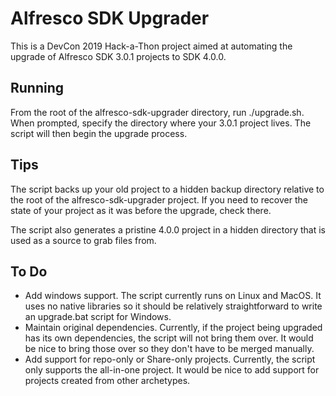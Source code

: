 # Alfresco SDK Upgrader

This is a DevCon 2019 Hack-a-Thon project aimed at automating the upgrade of
Alfresco SDK 3.0.1 projects to SDK 4.0.0.

## Running

From the root of the alfresco-sdk-upgrader directory, run ./upgrade.sh. When
prompted, specify the directory where your 3.0.1 project lives. The script will
then begin the upgrade process.

## Tips

The script backs up your old project to a hidden backup directory relative to
the root of the alfresco-sdk-upgrader project. If you need to recover the state
of your project as it was before the upgrade, check there.

The script also generates a pristine 4.0.0 project in a hidden directory that is
used as a source to grab files from.

## To Do

* Add windows support. The script currently runs on Linux and MacOS. It uses no
native libraries so it should be relatively straightforward to write an
upgrade.bat script for Windows.
* Maintain original dependencies. Currently, if the project being upgraded has
its own dependencies, the script will not bring them over. It would be nice to
bring those over so they don't have to be merged manually.
* Add support for repo-only or Share-only projects. Currently, the script only
supports the all-in-one project. It would be nice to add support for projects
created from other archetypes.
